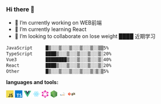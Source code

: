### Hi there 👋

- 🔭 I’m currently working on WEB前端
- 🌱 I’m currently learning React 
- 👯 I’m looking to collaborate on lose weight
████ 近期学习
```text
JavaScript     █▒░░░▒░░░▒░░░▒░░░▒░░▒▒5%
TypeScript     ████▒░░░▒░░░▒░░░▒░░░▒░20%
Vue3           ████████▒░░░▒░░░▒░░░▒░40%
React          ████▒░░░▒░░░▒░░░▒░░░▒░20%
Other          █▒░░░▒░░░▒░░░▒░░░▒░▒░▒5%
```

**languages and tools:**  

<code><img height="20" src="https://raw.githubusercontent.com/github/explore/80688e429a7d4ef2fca1e82350fe8e3517d3494d/topics/javascript/javascript.png"></code>
<code><img height="20" src="https://raw.githubusercontent.com/github/explore/80688e429a7d4ef2fca1e82350fe8e3517d3494d/topics/typescript/typescript.png"></code>
<code><img height="20" src="https://raw.githubusercontent.com/github/explore/80688e429a7d4ef2fca1e82350fe8e3517d3494d/topics/vue/vue.png"></code>
<code><img height="20" src="https://raw.githubusercontent.com/github/explore/80688e429a7d4ef2fca1e82350fe8e3517d3494d/topics/react/react.png"></code>
<code><img height="20" src="https://raw.githubusercontent.com/github/explore/5c058a388828bb5fde0bcafd4bc867b5bb3f26f3/topics/graphql/graphql.png"></code>
<code><img height="20" src="https://raw.githubusercontent.com/github/explore/80688e429a7d4ef2fca1e82350fe8e3517d3494d/topics/nodejs/nodejs.png"></code>
<code><img height="20" src="https://raw.githubusercontent.com/github/explore/80688e429a7d4ef2fca1e82350fe8e3517d3494d/topics/mysql/mysql.png"></code>
<code><img height="20" src="https://raw.githubusercontent.com/github/explore/80688e429a7d4ef2fca1e82350fe8e3517d3494d/topics/git/git.png"></code>
